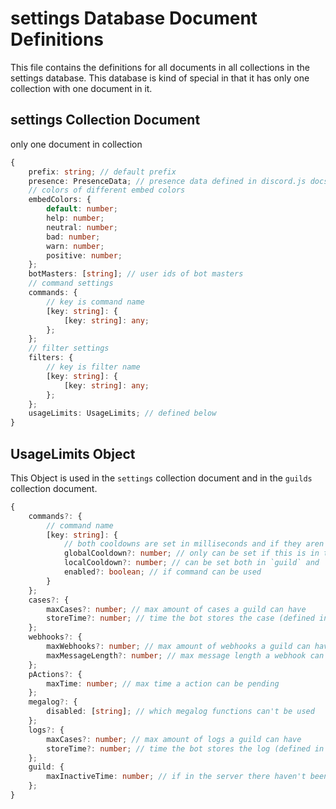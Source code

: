 # settings Database Document Definitions

This file contains the definitions for all documents in all collections in the settings database. This database is kind of special in that it has only one collection with one document in it.

## settings Collection Document

only one document in collection

```Typescript
{
    prefix: string; // default prefix
    presence: PresenceData; // presence data defined in discord.js docs
    // colors of different embed colors
    embedColors: {
        default: number;
        help: number;
        neutral: number;
        bad: number;
        warn: number;
        positive: number;
    };
    botMasters: [string]; // user ids of bot masters
    // command settings
    commands: {
        // key is command name
        [key: string]: {
            [key: string]: any;
        };
    };
    // filter settings
    filters: {
        // key is filter name
        [key: string]: {
            [key: string]: any;
        };
    };
    usageLimits: UsageLimits; // defined below
}
```

## UsageLimits Object

This Object is used in the `settings` collection document and in the `guilds` collection document.

```Typescript
{
    commands?: {
        // command name
        [key: string]: {
            // both cooldowns are set in milliseconds and if they aren't set, they will use the default defined in the code
            globalCooldown?: number; // only can be set if this is in the `settings` document
            localCooldown?: number; // can be set both in `guild` and `settings` documents
            enabled?: boolean; // if command can be used
        }
    };
    cases?: {
        maxCases?: number; // max amount of cases a guild can have
        storeTime?: number; // time the bot stores the case (defined in milliseconds)
    };
    webhooks?: {
        maxWebhooks?: number; // max amount of webhooks a guild can have
        maxMessageLength?: number; // max message length a webhook can have
    };
    pActions?: {
        maxTime: number; // max time a action can be pending
    };
    megalog?: {
        disabled: [string]; // which megalog functions can't be used
    };
    logs?: {
        maxCases?: number; // max amount of logs a guild can have
        storeTime?: number; // time the bot stores the log (defined in milliseconds)
    };
    guild: {
        maxInactiveTime: number; // if in the server there haven't been any human activity for a certain amount of time, the bot will automatically leave
    };
}
```
